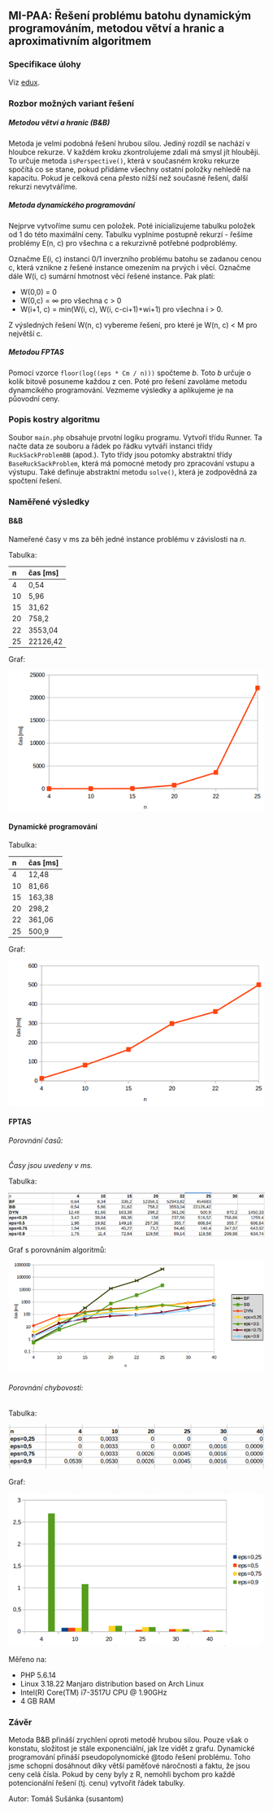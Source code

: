 ## MI-PAA: Řešení problému batohu dynamickým programováním, metodou větví a hranic a aproximativním algoritmem

### Specifikace úlohy
Viz [edux](https://edux.fit.cvut.cz/courses/MI-PAA/tutorials/batoh).

### Rozbor možných variant řešení

##### Metodou větví a hranic (B&B)


Metoda je velmi podobná řešení hrubou silou. Jediný rozdíl se nachází v hloubce rekurze. V každém kroku zkontrolujeme zdali má smysl jít hlouběji. To určuje metoda `isPerspective()`, která v současném kroku rekurze spočítá co se stane, pokud přidáme všechny ostatní položky nehledě na kapacitu. Pokud je celková cena přesto nižší než současné řešení, další rekurzi nevytváříme.

##### Metoda dynamického programování

Nejprve vytvoříme sumu cen položek. Poté inicializujeme tabulku položek od 1 do této maximální ceny. Tabulku vyplníme postupně rekurzí - řešíme problémy E(n, c) pro všechna c a rekurzivně potřebné podproblémy.

Označme E(i, c) instanci 0/1 inverzního problému batohu se zadanou cenou c, která vznikne z řešené instance omezením na prvých i věcí. Označme dále W(i, c) sumární hmotnost věcí řešené instance. Pak platí:

- W(0,0) = 0
- W(0,c) = ∞ pro všechna c > 0
- W(i+1, c) = min(W(i, c), W(i, c-ci+1)+wi+1) pro všechna i > 0.

Z výsledných řešení W(n, c) vybereme řešení, pro které je W(n, c) < M pro největší c.


##### Metodou FPTAS

Pomocí vzorce `floor(log((eps * Cm / n)))` spočteme *b*. Toto *b* určuje o kolik bitově posuneme každou z cen. Poté pro řešení zavoláme metodu dynamcikého programování. Vezmeme výsledky a aplikujeme je na půovodní ceny.

### Popis kostry algoritmu

Soubor `main.php` obsahuje prvotní logiku programu. Vytvoří třídu Runner. Ta načte data ze souboru a řádek po řádku vytváří instanci třídy `RuckSackProblemBB` (apod.). Tyto třídy jsou potomky abstraktní třídy `BaseRuckSackProblem`, která má pomocné metody pro zpracování vstupu a výstupu. Také definuje abstraktní metodu `solve()`, která je zodpovědná za spočtení řešení.

### Naměřené výsledky

#### B&B

Nameřené časy v ms za běh jedné instance problému v závislosti na *n*.

Tabulka:

|  n  |    čas [ms] |
|:----|:------------|
| 4 | 0,54 |
| 10 | 5,96 |
| 15 | 31,62 |
| 20 | 758,2 |
| 22 | 3553,04 |
| 25 | 22126,42 |

Graf:

![](chart1.png)


#### Dynamické programování

Tabulka:

|  n  |    čas [ms] |
|:----|:------------|
| 4 | 12,48 |
| 10 | 81,66 |
| 15 | 163,38 |
| 20 | 298,2 |
| 22 | 361,06 |
| 25 | 500,9 |


Graf:

![](chart2.png)

#### FPTAS

###### Porovnání časů:

*Časy jsou uvedeny v ms.*

Tabulka:

![](table1.png)

Graf s porovnáním algoritmů:

![](chart3.png)

###### Porovnání chybovosti:

Tabulka:

![](table2.png)

Graf:

![](chart4.png)

Měřeno na:

- PHP 5.6.14
- Linux 3.18.22 Manjaro distribution based on Arch Linux
- Intel(R) Core(TM) i7-3517U CPU @ 1.90GHz
- 4 GB RAM

### Závěr

Metoda B&B přináší zrychlení oproti metodě hrubou silou. Pouze však o konstatu, složitost je stále exponenciální, jak lze vidět z grafu. Dynamické programování přináší pseudopolynomické @todo řešení problému. Toho jsme schopni dosáhnout díky větší paměťové náročnosti a faktu, že jsou ceny celá čísla. Pokud by ceny byly z R, nemohli bychom pro každé potencionální řešení (tj. cenu) vytvořit řádek tabulky.

Autor: Tomáš Sušánka (susantom)

